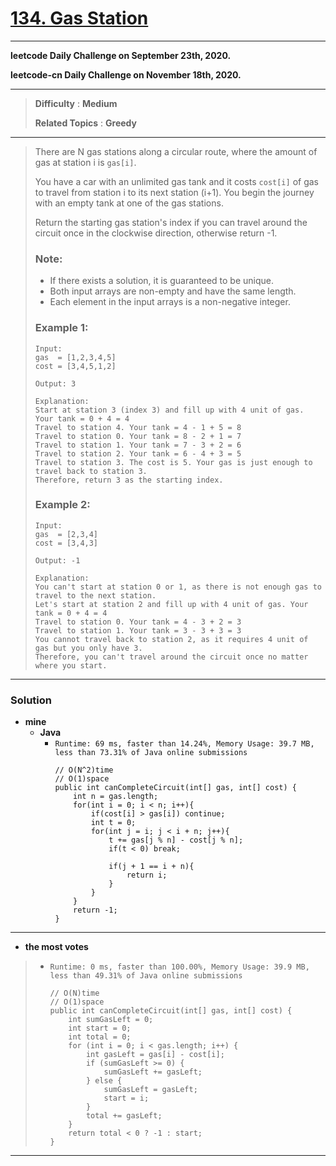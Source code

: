 # [134. Gas Station](https://leetcode.com/problems/gas-station/)

---

**leetcode Daily Challenge on September 23th, 2020.**

**leetcode-cn Daily Challenge on November 18th, 2020.**

---

> **Difficulty** : **Medium**
>
> **Related Topics** : **Greedy**

---

> There are N gas stations along a circular route, where the amount of gas at station i is `gas[i]`.
>
> You have a car with an unlimited gas tank and it costs `cost[i]` of gas to travel from station i to its next station (i+1). You begin the journey with an empty tank at one of the gas stations.
>
> Return the starting gas station's index if you can travel around the circuit once in the clockwise direction, otherwise return -1.
>
> ### Note:
> * If there exists a solution, it is guaranteed to be unique.
> * Both input arrays are non-empty and have the same length.
> * Each element in the input arrays is a non-negative integer.
>
> ### Example 1:
> ```
> Input:
> gas  = [1,2,3,4,5]
> cost = [3,4,5,1,2]
>
> Output: 3
>
> Explanation:
> Start at station 3 (index 3) and fill up with 4 unit of gas. Your tank = 0 + 4 = 4
> Travel to station 4. Your tank = 4 - 1 + 5 = 8
> Travel to station 0. Your tank = 8 - 2 + 1 = 7
> Travel to station 1. Your tank = 7 - 3 + 2 = 6
> Travel to station 2. Your tank = 6 - 4 + 3 = 5
> Travel to station 3. The cost is 5. Your gas is just enough to travel back to station 3.
> Therefore, return 3 as the starting index.
> ```
>
> ### Example 2:
> ```
> Input:
> gas  = [2,3,4]
> cost = [3,4,3]
>
> Output: -1
>
> Explanation:
> You can't start at station 0 or 1, as there is not enough gas to travel to the next station.
> Let's start at station 2 and fill up with 4 unit of gas. Your tank = 0 + 4 = 4
> Travel to station 0. Your tank = 4 - 3 + 2 = 3
> Travel to station 1. Your tank = 3 - 3 + 3 = 3
> You cannot travel back to station 2, as it requires 4 unit of gas but you only have 3.
> Therefore, you can't travel around the circuit once no matter where you start.
> ```

---


### Solution
* **mine**
  * **Java**
    * `Runtime: 69 ms, faster than 14.24%, Memory Usage: 39.7 MB, less than 73.31% of Java online submissions`
      ```
      // O(N^2)time
      // O(1)space
      public int canCompleteCircuit(int[] gas, int[] cost) {
          int n = gas.length;
          for(int i = 0; i < n; i++){
              if(cost[i] > gas[i]) continue;
              int t = 0;
              for(int j = i; j < i + n; j++){
                  t += gas[j % n] - cost[j % n];
                  if(t < 0) break;

                  if(j + 1 == i + n){
                      return i;
                  }
              }
          }
          return -1;
      }
      ```

---


* **the most votes**
>  * `Runtime: 0 ms, faster than 100.00%, Memory Usage: 39.9 MB, less than 49.31% of Java online submissions`
>    ```
>    // O(N)time
>    // O(1)space
>    public int canCompleteCircuit(int[] gas, int[] cost) {
>        int sumGasLeft = 0;
>        int start = 0;
>        int total = 0;
>        for (int i = 0; i < gas.length; i++) {
>            int gasLeft = gas[i] - cost[i];
>            if (sumGasLeft >= 0) {
>                sumGasLeft += gasLeft;
>            } else {
>                sumGasLeft = gasLeft;
>                start = i;
>            }
>            total += gasLeft;
>        }
>        return total < 0 ? -1 : start;
>    }
>    ```

---


